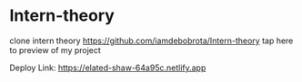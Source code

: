 # Intern-theory
clone intern theory
https://github.com/iamdebobrota/Intern-theory tap here to preview of my project

Deploy Link: https://elated-shaw-64a95c.netlify.app
